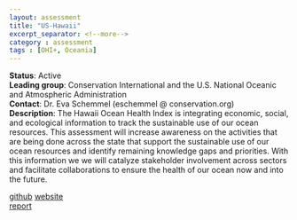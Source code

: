 ```yaml
---
layout: assessment
title: "US-Hawaii" 
excerpt_separator: <!--more-->
category : assessment
tags : [OHI+, Oceania]
---
```


**Status**: Active  
**Leading group**: Conservation International and the U.S. National Oceanic and Atmospheric Administration  
**Contact**: Dr. Eva Schemmel (eschemmel @ conservation.org)  
**Description**: The Hawaii Ocean Health Index is integrating economic, social, and ecological information to track the sustainable use of our ocean resources.  This assessment will increase awareness on  the activities that are being done across the state that support the sustainable use of our ocean resources and identify remaining knowledge gaps and priorities. With this information we we will catalyze stakeholder involvement across sectors and facilitate collaborations to ensure the health of our ocean now and into the future.    

<a href="https://github.com/OHI-Science/mhi" target="_blank">github</a>
<a href="http://ohi-science.org/mhi" target="_blank">website</a>  
<a href="http://ohi-science.org/publications" target="_blank">report</a>
